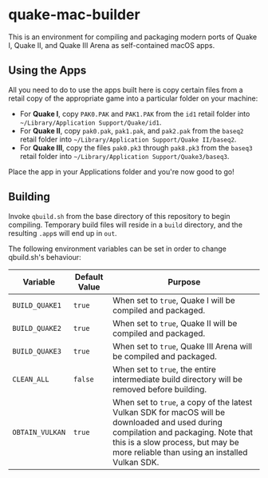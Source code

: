 # quake-mac-builder

This is an environment for compiling and packaging modern ports of Quake I, Quake II, and Quake III Arena
as self-contained macOS apps.

## Using the Apps

All you need to do to use the apps built here is copy certain files from a retail copy of the appropriate game into a particular folder on your machine:

 - For **Quake I**, copy `PAK0.PAK` and `PAK1.PAK` from the `id1` retail folder into `~/Library/Application Support/Quake/id1`.
 - For **Quake II**, copy `pak0.pak`, `pak1.pak`, and `pak2.pak` from the `baseq2` retail folder into `~/Library/Application Support/Quake II/baseq2`.
 - For **Quake III**, copy the files `pak0.pk3` through `pak8.pk3` from the `baseq3` retail folder into `~/Library/Application Support/Quake3/baseq3`.

Place the app in your Applications folder and you're now good to go!



## Building

Invoke `qbuild.sh` from the base directory of this repository to begin compiling. Temporary build files will reside in a `build` directory, and the resulting `.app`s will end up in `out`.

The following environment variables can be set in order to change qbuild.sh's behaviour:

|Variable|Default Value|Purpose|
|--------|-------------|-------|
|`BUILD_QUAKE1`|`true`|When set to `true`, Quake I will be compiled and packaged.|
|`BUILD_QUAKE2`|`true`|When set to `true`, Quake II will be compiled and packaged.|
|`BUILD_QUAKE3`|`true`|When set to `true`, Quake III Arena will be compiled and packaged.|
|`CLEAN_ALL`|`false`|When set to `true`, the entire intermediate build directory will be removed before building.|
|`OBTAIN_VULKAN`|`true`|When set to `true`, a copy of the latest Vulkan SDK for macOS will be downloaded and used during compilation and packaging. Note that this is a slow process, but may be more reliable than using an installed Vulkan SDK.|

